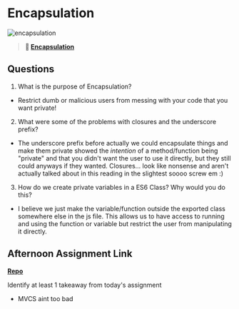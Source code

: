 # Encapsulation

![encapsulation](https://bcw.blob.core.windows.net/public/img/journals/5838157482080222)

> **📖 [Encapsulation](https://codeworksacademy.com/fs-student-guide/resources/wk3/02-Encapsulation)**

## Questions

1. What is the purpose of Encapsulation?

- Restrict dumb or malicious users from messing with your code that you want private!

2. What were some of the problems with closures and the underscore prefix?

- The underscore prefix before actually we could encapsulate things and make them private showed the *intention* of a method/function being "private" and that you didn't want the user to use it directly, but they still could anyways if they wanted. Closures... look like nonsense and aren't actually talked about in this reading in the slightest soooo screw em :)

3. How do we create private variables in a ES6 Class? Why would you do this?

- I believe we just make the variable/function outside the exported class somewhere else in the js file. This allows us to have access to running and using the function or variable but restrict the user from manipulating it directly.

## Afternoon Assignment Link

**[Repo](https://github.com/TheOneTrueRy/vendr)**

Identify at least 1 takeaway from today's assignment

- MVCS aint too bad